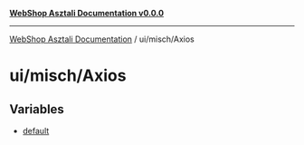 [**WebShop Asztali Documentation v0.0.0**](../../../README.md)

***

[WebShop Asztali Documentation](../../../modules.md) / ui/misch/Axios

# ui/misch/Axios

## Variables

- [default](variables/default.md)
